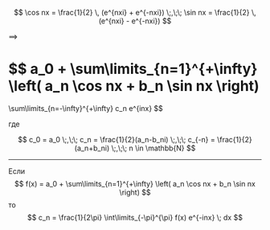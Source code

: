 $$
\cos nx = \frac{1}{2} \, (e^{nxi} + e^{-nxi}) \;,\;\;
\sin nx = \frac{1}{2} \, (e^{nxi} - e^{-nxi})
$$

$\implies$

$$
a_0 + \sum\limits_{n=1}^{+\infty}
\left(
	a_n \cos nx + b_n \sin nx
\right)
=
\sum\limits_{n=-\infty}^{+\infty} c_n e^{inx}
$$

где

$$
c_0 = a_0 \;,\;\;
c_n = \frac{1}{2}(a_n-b_ni) \;,\;\;
c_{-n} = \frac{1}{2}(a_n+b_ni) \;,\;\;
n \in \mathbb{N}
$$

---

Если 
$$
f(x) = a_0 + \sum\limits_{n=1}^{+\infty}
\left(
	a_n \cos nx + b_n \sin nx
\right)
$$
то
$$
c_n =
\frac{1}{2\pi}
\int\limits_{-\pi}^{\pi}
	f(x) e^{-inx} \; dx
$$